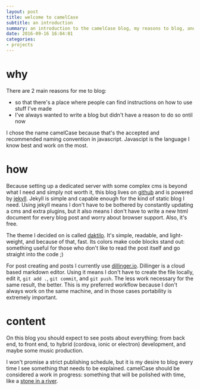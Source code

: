 ```yaml
---
layout: post
title: welcome to camelCase
subtitle: an introduction
summary: an introduction to the camelCase blog, my reasons to blog, and the way I go about it
date: 2016-09-16 16:04:01
categories:
- projects
---
```


# why

There are 2 main reasons for me to blog:


- so that there's a place where people can find instructions on how to use stuff I've made
- I've always wanted to write a blog but didn't have a reason to do so ontil now

I chose the name camelCase because that's the accepted and recommended naming convention in javascript. Javascipt is the language I know best and work on the most.

# how

Because setting up a dedicated server with some complex cms is beyond what I need and simply not worth it, this blog lives on [github](https://github.com/obedm503/obedm503.github.io/) and is powered by [jekyll](https://jekyllrb.com). Jekyll is simple and capable enough for the kind of static blog I need. Using jekyll means I don't have to be bothered by constantly updating a cms and extra plugins, but it also means I don't have to write a new html document for every blog post and worry about browser support. Also, it's free.

The theme I decided on is called [daktilo](http://daktilo.github.io/). It's simple, readable, and light-weight, and because of that, fast. Its colors make code blocks stand out: something useful for those who don't like to read the post itself and go straight into the code ;)

For post creating and posts I currently use [dillinger.io](http://dillinger.io/). Dillinger is a cloud based markdown editor. Using it means I don't have to create the file locally, edit it, ``git add .``, ``git commit``, and ``git push``. The less work necessary for the same result, the better. This is my preferred workflow because I don't always work on the same machine, and in those cases portability is extremely important.

# content

On this blog you should expect to see posts about everything: from back end, to front end, to hybrid (cordova, ionic or electron) development, and maybe some music production.

I won't promise a strict publishing schedule, but it is my desire to blog every time I see something that needs to be explained. camelCase should be considered a work in progress: something that will be polished with time, like a [stone in a river](https://en.wikipedia.org/wiki/Tumble_finishing).
